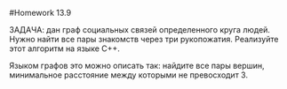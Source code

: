 #Homework 13.9

ЗАДАЧА: дан граф социальных связей определенного круга людей. Нужно найти все пары знакомств через три рукопожатия. Реализуйте этот алгоритм на языке C++.

Языком графов это можно описать так: найдите все пары вершин, минимальное расстояние между которыми не превосходит 3.
